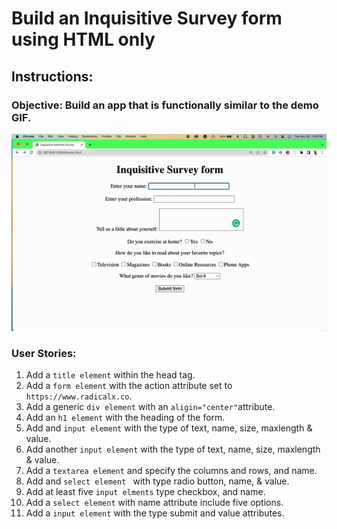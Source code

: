 # Build an Inquisitive Survey form using HTML only

## Instructions:
### Objective: Build an app that is functionally similar to the demo GIF. 
![demo gif](Inq_survey_demo.gif)

### User Stories:

1. Add a `title element` within the head tag. 
2. Add a `form element` with the action attribute set to ` https://www.radicalx.co`.
3. Add a generic `div element` with  an `aligin="center"`attribute.
4. Add an `h1 element` with the heading of the form. 
5. Add and `input element` with the type of text, name, size, maxlength & value.
6. Add another `input element` with the type of text, name, size, maxlength & value.
7. Add a `textarea element` and specify the columns and rows, and name.
8. Add and `select element ` with type radio button, name, & value.
9. Add at least five `input elments` type checkbox, and name.
10. Add a `select element` with name attribute include five options.
11. Add a `input element` with the type submit and value attributes.